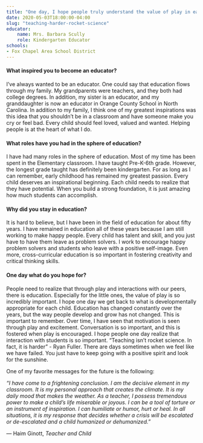 ```yaml
---
title: "One day, I hope people truly understand the value of play in early childhood education"
date: 2020-05-03T18:00:00-04:00
slug: "teaching-harder-rocket-science"
educator:
    name: Mrs. Barbara Scully
    role: Kindergarten Educator
schools:
- Fox Chapel Area School District
---
```


#### What inspired you to become an educator?

I’ve always wanted to be an educator. One could say that education flows through my family. My grandparents were teachers, and they both had college degrees. In addition, my sister is an educator, and my granddaughter is now an educator in Orange County School in North Carolina. In addition to my family, I think one of my greatest inspirations was this idea that you shouldn’t be in a classroom and have someone make you cry or feel bad. Every child should feel loved, valued and wanted.  Helping people is at the heart of what I do.

#### What roles have you had in the sphere of education?

I have had many roles in the sphere of education. Most of my time has been spent  in the Elementary classroom.  I have taught Pre-K-6th grade. However, the longest grade taught has definitely been kindergarten. For as long as I can remember, early childhood has remained my greatest passion. Every child deserves an inspirational beginning. Each child needs to realize that they have potential. When you build a strong foundation, it is just amazing how much students can accomplish.

#### Why did you stay in education?

It is hard to believe, but I have been in the field of education for about fifty years. I have remained in education all of these years because I am still working to make happy people. Every child has talent and skill, and you just have to have them leave as problem solvers. I work to encourage happy problem solvers and students who leave with a  positive self-image. Even more, cross-curricular education is so important in fostering creativity and critical thinking skills.

#### One day what do you hope for?

People need to realize that through play and interactions with our peers, there is education. Especially for the little ones, the value of play is so incredibly important. I hope one day we get back to what is developmentally appropriate for each child.  Education has changed constantly over the years, but the way people develop and grow has not changed. This is important to remember. Over time, I have seen that motivation is seen through play and excitement. Conversation is so important, and this is fostered when play is encouraged. I hope people one day realize that interaction with students is so important. “Teaching isn’t rocket science. In fact, it is harder” - Ryan Fuller. There are days sometimes when we feel like we have failed. You just have to keep going with a positive spirit and look for the sunshine.

One of my favorite messages for the future is the following:

_“I have come to a frightening conclusion. I am the decisive element in my classroom. It is my personal approach that creates the climate. It is my daily mood that makes the weather. As a teacher, I possess tremendous power to make a child’s life miserable or joyous. I can be a tool of torture or an instrument of inspiration. I can humiliate or humor, hurt or heal. In all situations, it is my response that decides whether a crisis will be escalated or de-escalated and a child humanized or dehumanized.”_

— Haim Ginott, _Teacher and Child_
